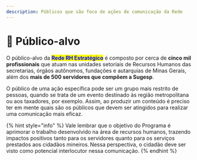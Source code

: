 ```yaml
---
description: Públicos que são foco de ações de comunicação da Rede
---
```


# 👥 Público-alvo

O público-alvo da <mark style="color:blue;">**Rede RH Estratégico**</mark> é composto por cerca de **cinco mil profissionais** que atuam nas unidades setoriais de Recursos Humanos das secretarias, órgãos autônomos, fundações e autarquias de Minas Gerais, além dos **mais de 500 servidores que compõem a Sugesp**.

O público de uma ação específica pode ser um grupo mais restrito de pessoas, quando se trata de um evento destinado às região metropolitana ou aos taxadores, por exemplo. Assim, ao produzir um conteúdo é preciso ter em mente quais são os públicos que devem ser atingidos para realizar uma comunicação mais eficaz.

{% hint style="info" %}
Vale lembrar que o objetivo do Programa é aprimorar o trabalho desenvolvido na área de recursos humanos, trazendo impactos positivos tanto para os servidores quanto para os serviços prestados aos cidadãos mineiros. Nessa perspectiva, o cidadão deve ser visto como potencial interlocutor nessa comunicação.
{% endhint %}
